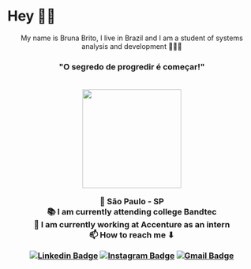 # Hey 👋🏼
  
<p align="center">My name is Bruna Brito, I live in Brazil and I am a student of systems analysis and development 👩🏻‍💻
</p>

<h3 align="center">"O segredo de progredir é começar!"
<br><br>
<p align="center">
<img width=200px src="https://ik.imagekit.io/6f1ildbfl1k/wp-content/uploads/2020/05/04.png">
</p>

📍 São Paulo - SP <br>
📚 I am currently attending college Bandtec <br>
💜 I am currently working at Accenture as an intern <br>
📫 How to reach me ⬇ 


[![Linkedin Badge](https://img.shields.io/badge/-Bruna_Brito-FF1493?style=flat-square&logo=Linkedin&logoColor=white&link=https://www.linkedin.com/in/bruna-brito-b036071a0/)](https://www.linkedin.com/in/bruna-brito-b036071a0/) [![Instagram Badge](https://img.shields.io/badge/-Bruna_Brito-FF1493?style=flat-square&logo=Instagram&logoColor=white&link=https://instagram.com/brunabrito5?igshid=wu6txd9eq10p)](https://instagram.com/brunabrito5?igshid=wu6txd9eq10p) [![Gmail Badge](https://img.shields.io/badge/-Bruna_Brito-FF1493?style=flat-square&logo=Gmail&logoColor=white&link=mailto:bruna.mbrito98@gmail.com)](mailto:bruna.mbrito98@gmail.com)
